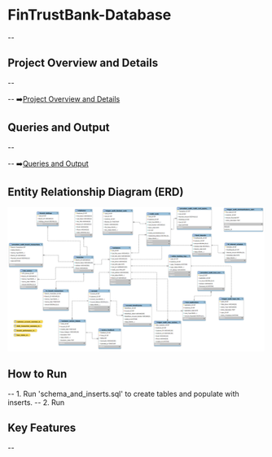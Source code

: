 # FinTrustBank-Database

-- 

## Project Overview and Details 

-- 

-- ➡️[Project Overview and Details](Project_Overview_&_Details.md)

## Queries and Output

--

-- ➡️[Queries and Output](Queries_with_Output.md)

## Entity Relationship Diagram (ERD)

![ERD Diagram](ERD.png)

## How to Run 

-- 1. Run 'schema_and_inserts.sql' to create tables and populate with inserts.
-- 2. Run 

## Key Features 

--
